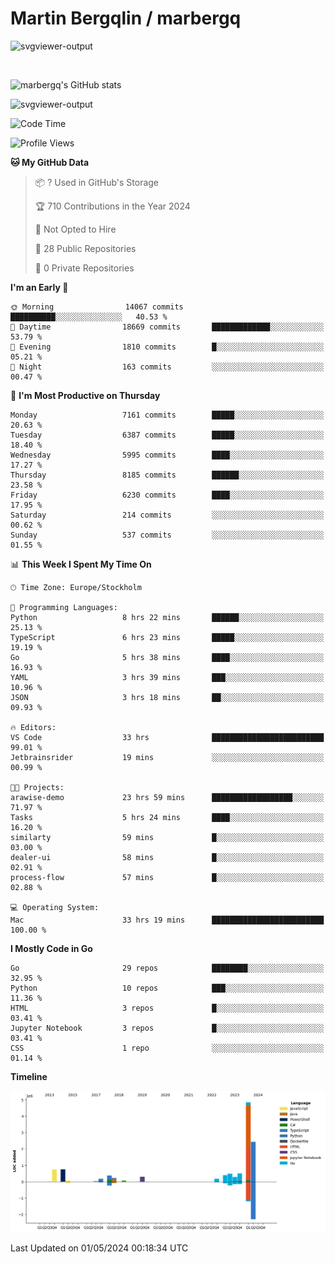 # Martin Bergqlin / marbergq

![svgviewer-output](https://user-images.githubusercontent.com/2405410/206014777-22d41ecb-c24f-421d-b7d9-bba2cb5bb0de.svg)

<br>

<!--- [![Martin's Week](https://github-readme-stats.vercel.app/api/wakatime?username=marbergq&theme=dark)](https://github.com/anuraghazra/github-readme-stats) -->

![marbergq's GitHub stats](https://github-readme-stats.vercel.app/api?username=marbergq&count_private=true&show_icons=true)

![svgviewer-output](https://wakatime.com/badge/user/3f0a2069-6683-4e19-9a4a-7d21ea815067.svg)

<!--START_SECTION:waka-->
![Code Time](http://img.shields.io/badge/Code%20Time-4%2C007%20hrs%2016%20mins-blue)

![Profile Views](http://img.shields.io/badge/Profile%20Views-0-blue)

**🐱 My GitHub Data** 

> 📦 ? Used in GitHub's Storage 
 > 
> 🏆 710 Contributions in the Year 2024
 > 
> 🚫 Not Opted to Hire
 > 
> 📜 28 Public Repositories 
 > 
> 🔑 0 Private Repositories 
 > 
**I'm an Early 🐤** 

```text
🌞 Morning                14067 commits       ██████████░░░░░░░░░░░░░░░   40.53 % 
🌆 Daytime                18669 commits       █████████████░░░░░░░░░░░░   53.79 % 
🌃 Evening                1810 commits        █░░░░░░░░░░░░░░░░░░░░░░░░   05.21 % 
🌙 Night                  163 commits         ░░░░░░░░░░░░░░░░░░░░░░░░░   00.47 % 
```
📅 **I'm Most Productive on Thursday** 

```text
Monday                   7161 commits        █████░░░░░░░░░░░░░░░░░░░░   20.63 % 
Tuesday                  6387 commits        █████░░░░░░░░░░░░░░░░░░░░   18.40 % 
Wednesday                5995 commits        ████░░░░░░░░░░░░░░░░░░░░░   17.27 % 
Thursday                 8185 commits        ██████░░░░░░░░░░░░░░░░░░░   23.58 % 
Friday                   6230 commits        ████░░░░░░░░░░░░░░░░░░░░░   17.95 % 
Saturday                 214 commits         ░░░░░░░░░░░░░░░░░░░░░░░░░   00.62 % 
Sunday                   537 commits         ░░░░░░░░░░░░░░░░░░░░░░░░░   01.55 % 
```


📊 **This Week I Spent My Time On** 

```text
🕑︎ Time Zone: Europe/Stockholm

💬 Programming Languages: 
Python                   8 hrs 22 mins       ██████░░░░░░░░░░░░░░░░░░░   25.13 % 
TypeScript               6 hrs 23 mins       █████░░░░░░░░░░░░░░░░░░░░   19.19 % 
Go                       5 hrs 38 mins       ████░░░░░░░░░░░░░░░░░░░░░   16.93 % 
YAML                     3 hrs 39 mins       ███░░░░░░░░░░░░░░░░░░░░░░   10.96 % 
JSON                     3 hrs 18 mins       ██░░░░░░░░░░░░░░░░░░░░░░░   09.93 % 

🔥 Editors: 
VS Code                  33 hrs              █████████████████████████   99.01 % 
Jetbrainsrider           19 mins             ░░░░░░░░░░░░░░░░░░░░░░░░░   00.99 % 

🐱‍💻 Projects: 
arawise-demo             23 hrs 59 mins      ██████████████████░░░░░░░   71.97 % 
Tasks                    5 hrs 24 mins       ████░░░░░░░░░░░░░░░░░░░░░   16.20 % 
similarty                59 mins             █░░░░░░░░░░░░░░░░░░░░░░░░   03.00 % 
dealer-ui                58 mins             █░░░░░░░░░░░░░░░░░░░░░░░░   02.91 % 
process-flow             57 mins             █░░░░░░░░░░░░░░░░░░░░░░░░   02.88 % 

💻 Operating System: 
Mac                      33 hrs 19 mins      █████████████████████████   100.00 % 
```

**I Mostly Code in Go** 

```text
Go                       29 repos            ████████░░░░░░░░░░░░░░░░░   32.95 % 
Python                   10 repos            ███░░░░░░░░░░░░░░░░░░░░░░   11.36 % 
HTML                     3 repos             █░░░░░░░░░░░░░░░░░░░░░░░░   03.41 % 
Jupyter Notebook         3 repos             █░░░░░░░░░░░░░░░░░░░░░░░░   03.41 % 
CSS                      1 repo              ░░░░░░░░░░░░░░░░░░░░░░░░░   01.14 % 
```



**Timeline**

![Lines of Code chart](https://raw.githubusercontent.com/marbergq/marbergq/main/assets/bar_graph.png)


 Last Updated on 01/05/2024 00:18:34 UTC
<!--END_SECTION:waka-->
